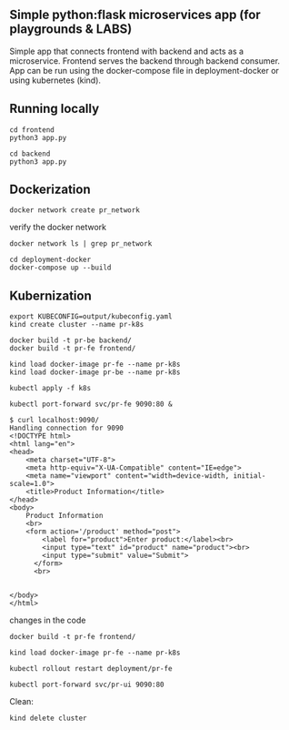 ## Simple python:flask microservices app (for playgrounds & LABS) 

Simple app that connects frontend with backend and acts as a microservice.
Frontend serves the backend through backend consumer. App can be run using the docker-compose file in deployment-docker or using kubernetes (kind).

## Running locally

```
cd frontend
python3 app.py

cd backend
python3 app.py
```

## Dockerization

```
docker network create pr_network
```
verify the docker network
```
docker network ls | grep pr_network
```

```
cd deployment-docker
docker-compose up --build
```


## Kubernization

```
export KUBECONFIG=output/kubeconfig.yaml
kind create cluster --name pr-k8s
```

```
docker build -t pr-be backend/
docker build -t pr-fe frontend/
```

```
kind load docker-image pr-fe --name pr-k8s
kind load docker-image pr-be --name pr-k8s

```


```
kubectl apply -f k8s
```

```
kubectl port-forward svc/pr-fe 9090:80 &

$ curl localhost:9090/
Handling connection for 9090
<!DOCTYPE html>
<html lang="en">
<head>
    <meta charset="UTF-8">
    <meta http-equiv="X-UA-Compatible" content="IE=edge">
    <meta name="viewport" content="width=device-width, initial-scale=1.0">
    <title>Product Information</title>
</head>
<body>
    Product Information
    <br>
    <form action='/product' method="post">
        <label for="product">Enter product:</label><br>
        <input type="text" id="product" name="product"><br>
        <input type="submit" value="Submit">
      </form>
      <br>
      

</body>
</html>

```

changes in the code

```
docker build -t pr-fe frontend/

kind load docker-image pr-fe --name pr-k8s

kubectl rollout restart deployment/pr-fe

kubectl port-forward svc/pr-ui 9090:80
```

Clean:

```
kind delete cluster

```
